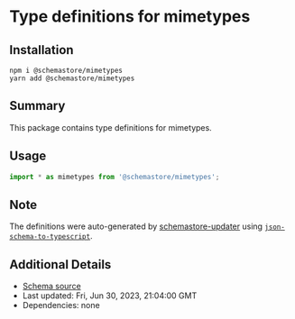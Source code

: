 # Type definitions for mimetypes

## Installation

```
npm i @schemastore/mimetypes
yarn add @schemastore/mimetypes
```

## Summary

This package contains type definitions for mimetypes.

## Usage

```ts
import * as mimetypes from '@schemastore/mimetypes';
```

## Note

The definitions were auto-generated by [schemastore-updater](https://github.com/ffflorian/schemastore-updater) using [`json-schema-to-typescript`](https://www.npmjs.com/package/json-schema-to-typescript).

## Additional Details

* [Schema source](https://github.com/SchemaStore/schemastore/tree/master/src/schemas/json/mimetypes)
* Last updated: Fri, Jun 30, 2023, 21:04:00 GMT
* Dependencies: none
